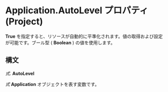 
# Application.AutoLevel プロパティ (Project)

 **True** を指定すると、リソースが自動的に平準化されます。値の取得および設定が可能です。ブール型 ( **Boolean** ) の値を使用します。


## 構文

 _式_. **AutoLevel**

 _式_ **Application** オブジェクトを表す変数です。


